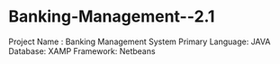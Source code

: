 # Banking-Management--2.1
Project Name : Banking Management System
Primary Language: JAVA
Database: XAMP
Framework: Netbeans
